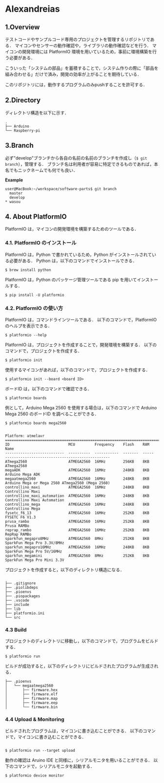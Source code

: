 # Alexandreias

## 1.Overview
テストコードやサンプルコード専用のプロジェクトを管理するリポジトリである．
マイコンやセンサーの動作確認や，ライブラリの動作確認などを行う．
マイコンの開発環境には PlatformIO 環境を用いているため，事前に環境構築を行う必要がある．


こういった「システムの部品」を蓄積することで，システム作りの際に「部品を組み合わせる」だけで済み，開発の効率が上がることを期待している．

このリポジトリには，動作するプログラムのみpushすることを許可する．

## 2.Directory 

ディレクトリ構造を以下に示す．
```
.
├── Arduino
└── Raspberry-pi
```

## 3.Branch
必ず"develop"ブランチから各自の名前の名前のブランチを作成し（```$ git branch```），管理する．
ブランチ名は利用者が容易に特定できるものであれば，本名でもニックネームでも何でも良い．

**Example**

```
user@MacBook:~/workspace/software-parts$ git branch
  master
  develop
* wasou 
```

## 4. About PlatformIO
PlatformIO は，マイコンの開発環境を構築するためのツールである．

### 4.1. PlatformIO のインストール
PlatformIO は，Python で書かれているため，Python がインストールされている必要がある．
Python は，以下のコマンドでインストールできる．
```
$ brew install python
```

PlatformIO は，Python のパッケージ管理ツールである pip を用いてインストールする．
```
$ pip install -U platformio
```

### 4.2. PlatformIO の使い方
PlatformIO は，コマンドラインツールである．
以下のコマンドで，PlatformIO のヘルプを表示できる．
```
$ platformio --help
```

PlatformIO は，プロジェクトを作成することで，開発環境を構築する．
以下のコマンドで，プロジェクトを作成する．
```
$ platformio init 
```

使用するマイコンがあれば，以下のコマンドで，プロジェクトを作成する．
```
$ platformio init --board <board ID>
```

ボードID は，以下のコマンドで確認できる．
```
$ platformio boards
```

例として，Arduino Mega 2560 を使用する場合は，以下のコマンドで Arduino Mega 2560 のボードID を調べることができる．
```
$ platformio boards mega2560


Platform: atmelavr
======================================================================================================================
ID                           MCU         Frequency    Flash    RAM    Name
---------------------------  ----------  -----------  -------  -----  ------------------------------------------------
ATmega2560                   ATMEGA2560  16MHz        256KB    8KB    ATmega2560
megaADK                      ATMEGA2560  16MHz        248KB    8KB    Arduino Mega ADK
megaatmega2560               ATMEGA2560  16MHz        248KB    8KB    Arduino Mega or Mega 2560 ATmega2560 (Mega 2560)
controllino_maxi             ATMEGA2560  16MHz        248KB    8KB    Controllino Maxi
controllino_maxi_automation  ATMEGA2560  16MHz        248KB    8KB    Controllino Maxi Automation
controllino_mega             ATMEGA2560  16MHz        248KB    8KB    Controllino Mega
fysetc_f6_13                 ATMEGA2560  16MHz        252KB    8KB    FYSETC F6 V1.3
prusa_rambo                  ATMEGA2560  16MHz        252KB    8KB    Prusa RAMBo
reprap_rambo                 ATMEGA2560  16MHz        252KB    8KB    RepRap RAMBo
sparkfun_megapro8MHz         ATMEGA2560  8MHz         252KB    8KB    SparkFun Mega Pro 3.3V/8MHz
sparkfun_megapro16MHz        ATMEGA2560  16MHz        248KB    8KB    SparkFun Mega Pro 5V/16MHz
sparkfun_megamini            ATMEGA2560  8MHz         252KB    8KB    SparkFun Mega Pro Mini 3.3V
```

プロジェクトを作成すると，以下のディレクトリ構造になる．
```

├── .gitignore
├── .piolibdeps
├── .pioenvs
├── .piopackages
├── .vscode
├── include
├── lib
├── platformio.ini
└── src
```

### 4.3 Build

プロジェクトのディレクトリに移動し，以下のコマンドで，プログラムをビルドする．
```
$ platformio run
```

ビルドが成功すると，以下のディレクトリにビルドされたプログラムが生成される．
```
├── .pioenvs
│   └── megaatmega2560
│       ├── firmware.hex
│       ├── firmware.elf
│       ├── firmware.map
│       ├── firmware.eep
│       └── firmware.bin
```

### 4.4 Upload & Monitoring

ビルドされたプログラムは，マイコンに書き込むことができる．
以下のコマンドで，マイコンに書き込むことができる．
```

$ platformio run --target upload
```

動作の確認は Aruino IDE と同様に，シリアルモニタを用いることができる．
以下のコマンドで，シリアルモニタを起動する．
```
$ platformio device monitor
```